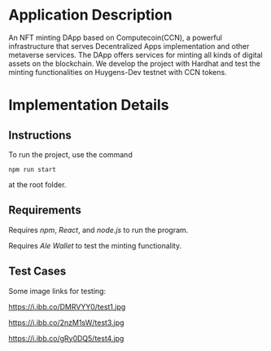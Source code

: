 # Application Description
An NFT minting DApp based on Computecoin(CCN), a powerful infrastructure that serves Decentralized Apps implementation and other metaverse services. The DApp offers services for minting all kinds of digital assets on the blockchain. We develop the project with Hardhat and test the minting functionalities on Huygens-Dev testnet with CCN tokens.

# Implementation Details
## Instructions
To run the project, use the command
``` shell
npm run start
```
at the root folder. 

## Requirements
Requires _npm_, _React_, and _node.js_ to run the program.

Requires _Ale Wallet_ to test the minting functionality.

## Test Cases
Some image links for testing:

https://i.ibb.co/DMRVYY0/test1.jpg

https://i.ibb.co/2nzM1sW/test3.jpg

https://i.ibb.co/gRy0DQ5/test4.jpg

